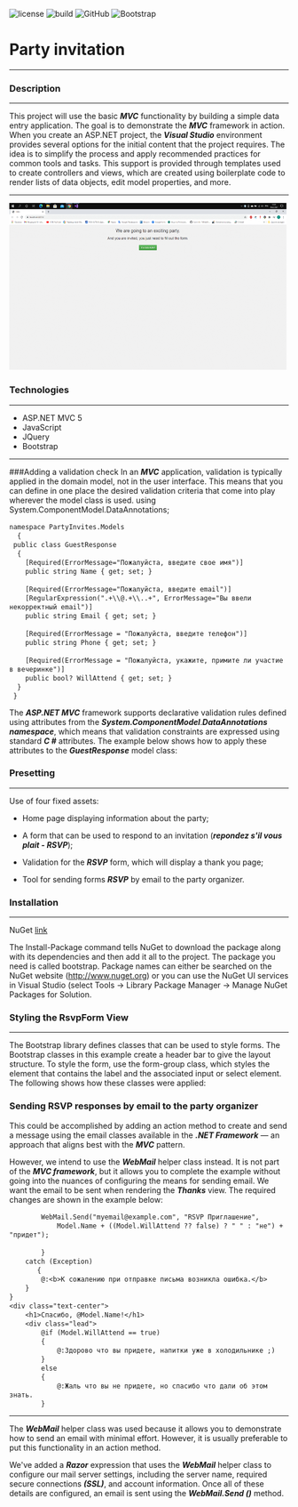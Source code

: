 ![license](https://img.shields.io/badge/license-Mit-green?style=plastic)
![build](https://img.shields.io/badge/build-passing-1CB265?style=plastic&logo=appveyor)
![GitHub](https://img.shields.io/badge/.Net-passing-318CE7?style=plastic&logo=github)
![Bootstrap](https://img.shields.io/badge/Bootstrap-3.0.0-9457EB?style=plastic&logo=Bootstrap)



# Party invitation
___


### Description
___
This project will use the basic  ***MVC***  functionality by building a simple data entry application. The goal is to demonstrate the ***MVC*** framework in action.
When you create an ASP.NET project, the ***Visual Studio*** environment provides several options for the initial content that the project requires. The idea is to simplify the process and apply recommended practices for common tools and tasks. This support is provided through templates used to create controllers and views, which are created using boilerplate code to render lists of data objects, edit model properties, and more.
___
<img src="https://github.com/Allseeingeye99/PartyInvites/blob/master/20.gif" width="500" height="300">

### Technologies
___
- ASP.NET MVC 5
- JavaScript
- JQuery
- Bootstrap 
___
###Adding a validation check
In an ***MVC*** application, validation is typically applied in the domain model, not in the user interface. This means that you can define in one place the desired validation criteria that come into play wherever the model class is used.
using System.ComponentModel.DataAnnotations;

    namespace PartyInvites.Models
      {
     public class GuestResponse
      {
        [Required(ErrorMessage="Пожалуйста, введите свое имя")]
        public string Name { get; set; }

        [Required(ErrorMessage="Пожалуйста, введите email")]
        [RegularExpression(".+\\@.+\\..+", ErrorMessage="Вы ввели некорректный email")]
        public string Email { get; set; }

        [Required(ErrorMessage = "Пожалуйста, введите телефон")]
        public string Phone { get; set; }

        [Required(ErrorMessage = "Пожалуйста, укажите, примите ли участие в вечеринке")]
        public bool? WillAttend { get; set; }
      }
     }

The ***ASP.NET MVC*** framework supports declarative validation rules defined using attributes from the ***System.ComponentModel***.***DataAnnotations namespace***, which means that validation constraints are expressed using standard ***C #*** attributes. The example below shows how to apply these attributes to the ***GuestResponse*** model class:

### Presetting
___
Use of four fixed assets:

- Home page displaying information about the party;

- A form that can be used to respond to an invitation (***repondez s'il vous plait - RSVP***);

- Validation for the ***RSVP*** form, which will display a thank you page;

- Tool for sending forms ***RSVP*** by email to the party organizer.
### Installation
___
NuGet [link](https://www.nuget.org/)

The Install-Package command tells NuGet to download the package along with its dependencies and then add it all to the project. The package you need is called bootstrap. Package names can either be searched on the NuGet website (http://www.nuget.org) or you can use the NuGet UI services in Visual Studio (select Tools -> Library Package Manager -> Manage NuGet Packages for Solution.

### Styling the RsvpForm View
____
The Bootstrap library defines classes that can be used to style forms.
The Bootstrap classes in this example create a header bar to give the layout structure. To style the form, use the form-group class, which styles the element that contains the label and the associated input or select element.
The following shows how these classes were applied:

 ### Sending RSVP responses by email to the party organizer
 This could be accomplished by adding an action method to create and send a message using the email classes available in the ***.NET Framework*** — an approach that aligns best with the ***MVC*** pattern.

However, we intend to use the ***WebMail*** helper class instead. It is not part of the ***MVC framework***, but it allows you to complete the example without going into the nuances of configuring the means for sending email. We want the email to be sent when rendering the ***Thanks*** view. The required changes are shown in the example below:
   

            WebMail.Send("myemail@example.com", "RSVP Приглашение",
                Model.Name + ((Model.WillAttend ?? false) ? " " : "не") + "придет");

            }
        catch (Exception)
           {
            @:<b>К сожалению при отправке письма возникла ошибка.</b>
        }
    }
    <div class="text-center">
        <h1>Спасибо, @Model.Name!</h1>
        <div class="lead">
            @if (Model.WillAttend == true)
            {
                @:Здорово что вы придете, напитки уже в холодильнике ;)
            }
            else
            {
                @:Жаль что вы не придете, но спасибо что дали об этом знать.
            }
___

         
         
The ***WebMail*** helper class was used because it allows you to demonstrate how to send an email with minimal effort. However, it is usually preferable to put this functionality in an action method.

We've added a ***Razor*** expression that uses the ***WebMail*** helper class to configure our mail server settings, including the server name, required secure connections ***(SSL)***, and account information. Once all of these details are configured, an email is sent using the ***WebMail.Send ()*** method.
